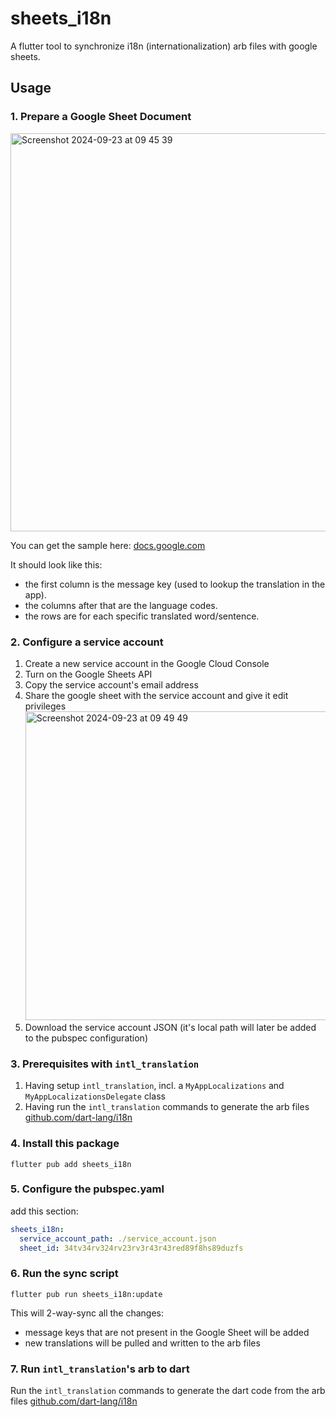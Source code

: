 # sheets_i18n

A flutter tool to synchronize i18n (internationalization) arb files with google sheets.

## Usage

### 1. Prepare a Google Sheet Document

<img width="637" alt="Screenshot 2024-09-23 at 09 45 39" src="https://github.com/user-attachments/assets/088de4fe-2dcf-466f-a507-03abfcd85e19">

You can get the sample here: [docs.google.com](https://docs.google.com/spreadsheets/d/1FY5zf1ngPyFsnv5F15BafzVA7UYi0kP3cZ4LE3XhZzY/edit?usp=sharing)

It should look like this:
- the first column is the message key (used to lookup the translation in the app).
- the columns after that are the language codes.
- the rows are for each specific translated word/sentence.

### 2. Configure a service account

1. Create a new service account in the Google Cloud Console
2. Turn on the Google Sheets API
3. Copy the service account's email address
4. Share the google sheet with the service account and give it edit privileges
    <img width="494" alt="Screenshot 2024-09-23 at 09 49 49" src="https://github.com/user-attachments/assets/33223e19-5da5-482e-be22-abee7d021ff4">
5. Download the service account JSON (it's local path will later be added to the pubspec configuration)

### 3. Prerequisites with `intl_translation`

1. Having setup `intl_translation`, incl. a `MyAppLocalizations` and `MyAppLocalizationsDelegate` class
2. Having run the `intl_translation` commands to generate the arb files [github.com/dart-lang/i18n](https://github.com/dart-lang/i18n/tree/main/pkgs/intl_translation#extracting-and-using-translated-messages)

### 4. Install this package

`flutter pub add sheets_i18n`

### 5. Configure the pubspec.yaml

add this section:

```yaml
sheets_i18n:
  service_account_path: ./service_account.json
  sheet_id: 34tv34rv324rv23rv3r43r43red89f8hs89duzfs
```

### 6. Run the sync script

`flutter pub run sheets_i18n:update`

This will 2-way-sync all the changes:
- message keys that are not present in the Google Sheet will be added
- new translations will be pulled and written to the arb files

### 7. Run `intl_translation`'s arb to dart

Run the `intl_translation` commands to generate the dart code from the arb files [github.com/dart-lang/i18n](https://github.com/dart-lang/i18n/tree/main/pkgs/intl_translation#extracting-and-using-translated-messages)

